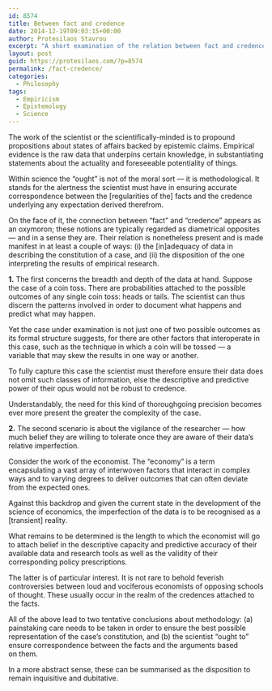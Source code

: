 ```yaml
---
id: 8574
title: Between fact and credence
date: 2014-12-19T09:03:15+00:00
author: Protesilaos Stavrou
excerpt: "A short examination of the relation between fact and credence in the context of the scientific method, involving the data's adequacy and the scientist's disposition."
layout: post
guid: https://protesilaos.com/?p=8574
permalink: /fact-credence/
categories:
  - Philosophy
tags:
  - Empiricism
  - Epistemology
  - Science
---
```

The work of the scientist or the scientifically-minded is to propound propositions about states of affairs backed by epistemic claims. Empirical evidence is the raw data that underpins certain knowledge, in substantiating statements about the actuality and foreseeable potentiality of things.

Within science the &#8220;ought&#8221; is not of the moral sort — it is methodological. It stands for the alertness the scientist must have in ensuring accurate correspondence between the [regularities of the] facts and the credence underlying any expectation derived therefrom.

On the face of it, the connection between &#8220;fact&#8221; and &#8220;credence&#8221; appears as an oxymoron; these notions are typically regarded as diametrical opposites — and in a sense they are. Their relation is nonetheless present and is made manifest in at least a couple of ways: (i) the [in]adequacy of data in describing the constitution of a case, and (ii) the disposition of the one interpreting the results of empirical research.

**1.** The first concerns the breadth and depth of the data at hand. Suppose the case of a coin toss. There are probabilities attached to the possible outcomes of any single coin toss: heads or tails. The scientist can thus discern the patterns involved in order to document what happens and predict what may happen.

Yet the case under examination is not just one of two possible outcomes as its formal structure suggests, for there are other factors that interoperate in this case, such as the technique in which a coin will be tossed — a variable that may skew the results in one way or another.

To fully capture this case the scientist must therefore ensure their data does not omit such classes of information, else the descriptive and predictive power of their opus would not be robust to credence.

Understandably, the need for this kind of thoroughgoing precision becomes ever more present the greater the complexity of the case.

**2.** The second scenario is about the vigilance of the researcher — how much belief they are willing to tolerate once they are aware of their data&#8217;s relative imperfection.

Consider the work of the economist. The &#8220;economy&#8221; is a term encapsulating a vast array of interwoven factors that interact in complex ways and to varying degrees to deliver outcomes that can often deviate from the expected ones.

Against this backdrop and given the current state in the development of the science of economics, the imperfection of the data is to be recognised as a [transient] reality.

What remains to be determined is the length to which the economist will go to attach belief in the descriptive capacity and predictive accuracy of their available data and research tools as well as the validity of their corresponding policy prescriptions.

The latter is of particular interest. It is not rare to behold feverish controversies between loud and vociferous economists of opposing schools of thought. These usually occur in the realm of the credences attached to the facts.

All of the above lead to two tentative conclusions about methodology: (a) painstaking care needs to be taken in order to ensure the best possible representation of the case&#8217;s constitution, and (b) the scientist &#8220;ought to&#8221; ensure correspondence between the facts and the arguments based on them.

In a more abstract sense, these can be summarised as the disposition to remain inquisitive and dubitative.